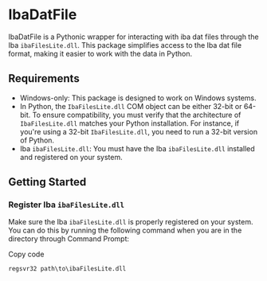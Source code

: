 # IbaDatFile
IbaDatFile is a Pythonic wrapper for interacting with iba dat files through the Iba ```ibaFilesLite.dll```. This package simplifies access to the Iba dat file format, making it easier to work with the data in Python.

## Requirements
- Windows-only: This package is designed to work on Windows systems.
- In Python, the ```IbaFilesLite.dll``` COM object can be either 32-bit or 64-bit. To ensure compatibility, you must verify that the architecture of ```IbaFilesLite.dll``` matches your Python installation. For instance, if you're using a 32-bit ```IbaFilesLite.dll```, you need to run a 32-bit version of Python.
- Iba ```ibaFilesLite.dll```: You must have the Iba ```ibaFilesLite.dll``` installed and registered on your system.

## Getting Started
### Register Iba ```ibaFilesLite.dll```
Make sure the Iba ```ibaFilesLite.dll``` is properly registered on your system. You can do this by running the following command when you are in the directory through Command Prompt:


Copy code

```
regsvr32 path\to\ibaFilesLite.dll
```
